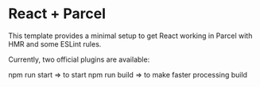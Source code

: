 # React + Parcel

This template provides a minimal setup to get React working in Parcel with HMR and some ESLint rules.

Currently, two official plugins are available:

npm run start => to start
npm run build => to make faster processing build
